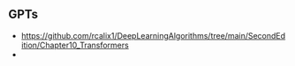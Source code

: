 ## GPTs

* https://github.com/rcalix1/DeepLearningAlgorithms/tree/main/SecondEdition/Chapter10_Transformers
* 
